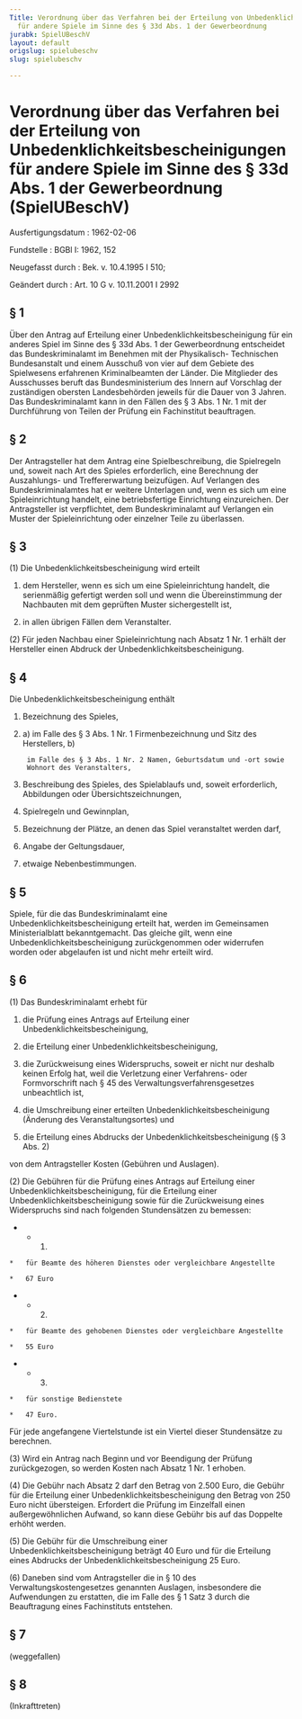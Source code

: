 ```yaml
---
Title: Verordnung über das Verfahren bei der Erteilung von Unbedenklichkeitsbescheinigungen
  für andere Spiele im Sinne des § 33d Abs. 1 der Gewerbeordnung
jurabk: SpielUBeschV
layout: default
origslug: spielubeschv
slug: spielubeschv

---
```


# Verordnung über das Verfahren bei der Erteilung von Unbedenklichkeitsbescheinigungen für andere Spiele im Sinne des § 33d Abs. 1 der Gewerbeordnung (SpielUBeschV)

Ausfertigungsdatum
:   1962-02-06

Fundstelle
:   BGBl I: 1962, 152

Neugefasst durch
:   Bek. v. 10.4.1995 I 510;

Geändert durch
:   Art. 10 G v. 10.11.2001 I 2992

## § 1

Über den Antrag auf Erteilung einer Unbedenklichkeitsbescheinigung für
ein anderes Spiel im Sinne des § 33d Abs. 1 der Gewerbeordnung
entscheidet das Bundeskriminalamt im Benehmen mit der Physikalisch-
Technischen Bundesanstalt und einem Ausschuß von vier auf dem Gebiete
des Spielwesens erfahrenen Kriminalbeamten der Länder. Die Mitglieder
des Ausschusses beruft das Bundesministerium des Innern auf Vorschlag
der zuständigen obersten Landesbehörden jeweils für die Dauer von 3
Jahren. Das Bundeskriminalamt kann in den Fällen des § 3 Abs. 1 Nr. 1
mit der Durchführung von Teilen der Prüfung ein Fachinstitut
beauftragen.

## § 2

Der Antragsteller hat dem Antrag eine Spielbeschreibung, die
Spielregeln und, soweit nach Art des Spieles erforderlich, eine
Berechnung der Auszahlungs- und Treffererwartung beizufügen. Auf
Verlangen des Bundeskriminalamtes hat er weitere Unterlagen und, wenn
es sich um eine Spieleinrichtung handelt, eine betriebsfertige
Einrichtung einzureichen. Der Antragsteller ist verpflichtet, dem
Bundeskriminalamt auf Verlangen ein Muster der Spieleinrichtung oder
einzelner Teile zu überlassen.

## § 3

(1) Die Unbedenklichkeitsbescheinigung wird erteilt

1.  dem Hersteller, wenn es sich um eine Spieleinrichtung handelt, die
    serienmäßig gefertigt werden soll und wenn die Übereinstimmung der
    Nachbauten mit dem geprüften Muster sichergestellt ist,


2.  in allen übrigen Fällen dem Veranstalter.




(2) Für jeden Nachbau einer Spieleinrichtung nach Absatz 1 Nr. 1
erhält der Hersteller einen Abdruck der
Unbedenklichkeitsbescheinigung.

## § 4

Die Unbedenklichkeitsbescheinigung enthält

1.  Bezeichnung des Spieles,


2.
    a)  im Falle des § 3 Abs. 1 Nr. 1 Firmenbezeichnung und Sitz des
        Herstellers, b)

        im Falle des § 3 Abs. 1 Nr. 2 Namen, Geburtsdatum und -ort sowie
        Wohnort des Veranstalters,





3.  Beschreibung des Spieles, des Spielablaufs und, soweit erforderlich,
    Abbildungen oder Übersichtszeichnungen,


4.  Spielregeln und Gewinnplan,


5.  Bezeichnung der Plätze, an denen das Spiel veranstaltet werden darf,


6.  Angabe der Geltungsdauer,


7.  etwaige Nebenbestimmungen.

## § 5

Spiele, für die das Bundeskriminalamt eine
Unbedenklichkeitsbescheinigung erteilt hat, werden im Gemeinsamen
Ministerialblatt bekanntgemacht. Das gleiche gilt, wenn eine
Unbedenklichkeitsbescheinigung zurückgenommen oder widerrufen worden
oder abgelaufen ist und nicht mehr erteilt wird.

## § 6

(1) Das Bundeskriminalamt erhebt für

1.  die Prüfung eines Antrags auf Erteilung einer
    Unbedenklichkeitsbescheinigung,


2.  die Erteilung einer Unbedenklichkeitsbescheinigung,


3.  die Zurückweisung eines Widerspruchs, soweit er nicht nur deshalb
    keinen Erfolg hat, weil die Verletzung einer Verfahrens- oder
    Formvorschrift nach § 45 des Verwaltungsverfahrensgesetzes
    unbeachtlich ist,


4.  die Umschreibung einer erteilten Unbedenklichkeitsbescheinigung
    (Änderung des Veranstaltungsortes) und


5.  die Erteilung eines Abdrucks der Unbedenklichkeitsbescheinigung (§ 3
    Abs. 2)



von dem Antragsteller Kosten (Gebühren und Auslagen).

(2) Die Gebühren für die Prüfung eines Antrags auf Erteilung einer
Unbedenklichkeitsbescheinigung, für die Erteilung einer
Unbedenklichkeitsbescheinigung sowie für die Zurückweisung eines
Widerspruchs sind nach folgenden Stundensätzen zu bemessen:

*    *   1.

    *   für Beamte des höheren Dienstes oder vergleichbare Angestellte

    *   67 Euro


*    *   2.

    *   für Beamte des gehobenen Dienstes oder vergleichbare Angestellte

    *   55 Euro


*    *   3.

    *   für sonstige Bedienstete

    *   47 Euro.



Für jede angefangene Viertelstunde ist ein Viertel dieser Stundensätze
zu berechnen.

(3) Wird ein Antrag nach Beginn und vor Beendigung der Prüfung
zurückgezogen, so werden Kosten nach Absatz 1 Nr. 1 erhoben.

(4) Die Gebühr nach Absatz 2 darf den Betrag von 2.500 Euro, die
Gebühr für die Erteilung einer Unbedenklichkeitsbescheinigung den
Betrag von 250 Euro nicht übersteigen. Erfordert die Prüfung im
Einzelfall einen außergewöhnlichen Aufwand, so kann diese Gebühr bis
auf das Doppelte erhöht werden.

(5) Die Gebühr für die Umschreibung einer
Unbedenklichkeitsbescheinigung beträgt 40 Euro und für die Erteilung
eines Abdrucks der Unbedenklichkeitsbescheinigung 25 Euro.

(6) Daneben sind vom Antragsteller die in § 10 des
Verwaltungskostengesetzes genannten Auslagen, insbesondere die
Aufwendungen zu erstatten, die im Falle des § 1 Satz 3 durch die
Beauftragung eines Fachinstituts entstehen.

## § 7

(weggefallen)

## § 8

(Inkrafttreten)


